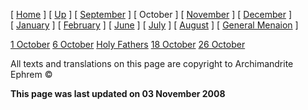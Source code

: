 \[ [Home](index.md) \] \[ [Up](menaion.md) \] \[ [September](sep-int.md) \] \[ October \] \[ [November](nov-int.md) \] \[ [December](dec-int.md) \] \[ [January](jan-int.md) \] \[ [February](february.md) \] \[ [June](Menaion-June.md) \] \[ [July](july1.md) \] \[ [August](aug.md) \] \[ [General Menaion](general.md) \]

[1 October](1october.md)
[6 October](6october.md)
[Holy Fathers](octpate.md)
[18 October](18october.md)
[26 October](26oct.md)

All texts and translations on this page are copyright to
Archimandrite Ephrem ©

**This page was last updated on 03 November 2008**
